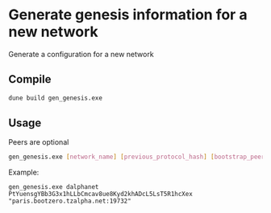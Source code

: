 # Generate genesis information for a new network

Generate a configuration for a new network

## Compile

```bash
dune build gen_genesis.exe
```

## Usage

Peers are optional

```bash
gen_genesis.exe [network_name] [previous_protocol_hash] [bootstrap_peer1] [bootstrap_peer2]
```

Example:
```
gen_genesis.exe dalphanet PtYuensgYBb3G3x1hLLbCmcav8ue8Kyd2khADcL5LsT5R1hcXex "paris.bootzero.tzalpha.net:19732"
```
